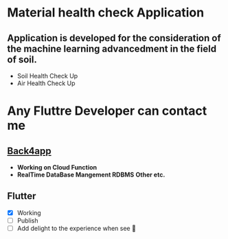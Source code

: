 # Material health check Application

 ## Application is developed for the consideration of the machine learning advancedment in the field of soil.

- Soil Health Check Up
- Air Health Check Up
<!-- ![soil](https://d2r55xnwy6nx47.cloudfront.net/uploads/2021/07/Soil2880x1620_Lede.jpg) -->
<!-- <div style='display:inline-block; padding:20px; margin:200px'> -->
<!--   <img src='https://d2r55xnwy6nx47.cloudfront.net/uploads/2021/07/Soil2880x1620_Lede.jpg' width='300px' height='250px'> -->
<!--     <img src='https://ec.europa.eu/environment/air/quality/legislation/images/air.jpg' width='300px' height='250'> -->
<!--   </div> -->
<!-- <br> -->


 #   Any Fluttre Developer can contact me <br>
 ##  [Back4app](www.back4app.com)
  - **Working on Cloud Function**
  - **RealTime DataBase Mangement RDBMS**
  **Other etc.**
 ##  Flutter
 
- [x] Working
- [ ] Publish
- [ ] Add delight to the experience when see :tada:
